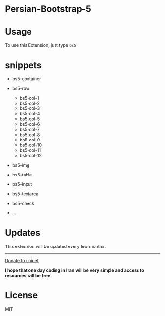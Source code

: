 # Persian-Bootstrap-5

# Usage

 To use this Extension, just type `bs5`

# snippets

- bs5-container
 
- bs5-row
    - bs5-col-1
    - bs5-col-2
    - bs5-col-3
    - bs5-col-4
    - bs5-col-5
    - bs5-col-6
    - bs5-col-7
    - bs5-col-8
    - bs5-col-9
    - bs5-col-10
    - bs5-col-11
    - bs5-col-12

- bs5-img
- bs5-table
- bs5-input
- bs5-textarea
 - bs5-check
 - ...

# Updates

This extension will be updated every few months.

---

[Donate to unicef](https://www.unicef.org.uk/donate/)

**I hope that one day coding in Iran will be very simple and access to resources will be free.**

# License

MIT